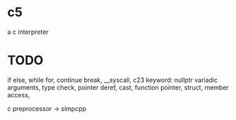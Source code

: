 # c5
a c interpreter

# TODO
if else,
while for,
continue break,
__syscall,
c23 keyword: nullptr
variadic arguments,
type check,
pointer deref,
cast,
function pointer,
struct,
member access,

c preprocessor -> simpcpp
